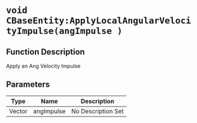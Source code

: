 # `void CBaseEntity:ApplyLocalAngularVelocityImpulse(angImpulse )`
## Function Description
Apply an Ang Velocity Impulse
## Parameters
Type|Name|Description
--|--|--
Vector|angImpulse|No Description Set
